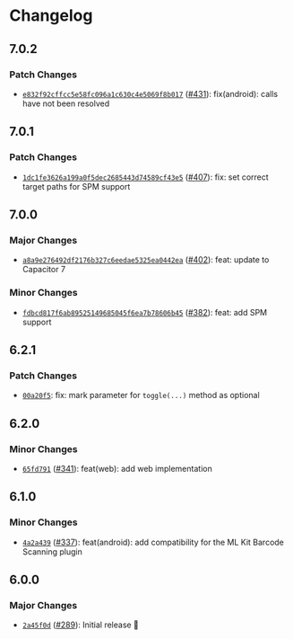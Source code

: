 # Changelog

## 7.0.2

### Patch Changes

- [`e832f92cffcc5e58fc096a1c630c4e5069f8b017`](https://github.com/capawesome-team/capacitor-plugins/commit/e832f92cffcc5e58fc096a1c630c4e5069f8b017) ([#431](https://github.com/capawesome-team/capacitor-plugins/pull/431)): fix(android): calls have not been resolved

## 7.0.1

### Patch Changes

- [`1dc1fe3626a199a0f5dec2685443d74589cf43e5`](https://github.com/capawesome-team/capacitor-plugins/commit/1dc1fe3626a199a0f5dec2685443d74589cf43e5) ([#407](https://github.com/capawesome-team/capacitor-plugins/pull/407)): fix: set correct target paths for SPM support

## 7.0.0

### Major Changes

- [`a8a9e276492df2176b327c6eedae5325ea0442ea`](https://github.com/capawesome-team/capacitor-plugins/commit/a8a9e276492df2176b327c6eedae5325ea0442ea) ([#402](https://github.com/capawesome-team/capacitor-plugins/pull/402)): feat: update to Capacitor 7

### Minor Changes

- [`fdbcd817f6ab89525149685045f6ea7b78606b45`](https://github.com/capawesome-team/capacitor-plugins/commit/fdbcd817f6ab89525149685045f6ea7b78606b45) ([#382](https://github.com/capawesome-team/capacitor-plugins/pull/382)): feat: add SPM support

## 6.2.1

### Patch Changes

- [`00a20f5`](https://github.com/capawesome-team/capacitor-plugins/commit/00a20f554e7865e9ee89a6facd20c0955b4fcf39): fix: mark parameter for `toggle(...)` method as optional

## 6.2.0

### Minor Changes

- [`65fd791`](https://github.com/capawesome-team/capacitor-plugins/commit/65fd79157ea7a6ed03b489b1893216f6a12a51d4) ([#341](https://github.com/capawesome-team/capacitor-plugins/pull/341)): feat(web): add web implementation

## 6.1.0

### Minor Changes

- [`4a2a439`](https://github.com/capawesome-team/capacitor-plugins/commit/4a2a4390a282ee782ed5c838391d77c4af3795da) ([#337](https://github.com/capawesome-team/capacitor-plugins/pull/337)): feat(android): add compatibility for the ML Kit Barcode Scanning plugin

## 6.0.0

### Major Changes

- [`2a45f0d`](https://github.com/capawesome-team/capacitor-plugins/commit/2a45f0d1553351651c165f72c1be3e53a8fa750f) ([#289](https://github.com/capawesome-team/capacitor-plugins/pull/289)): Initial release 🎉
